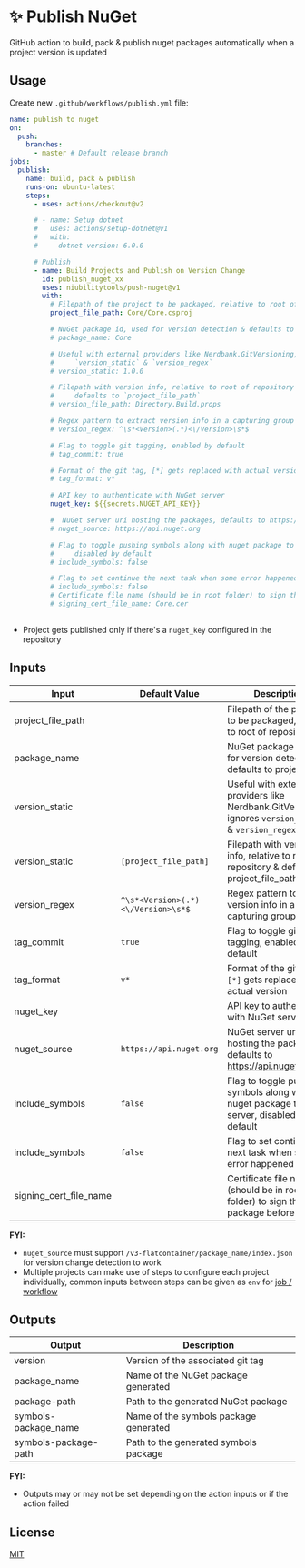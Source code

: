 # ✨ Publish NuGet

GitHub action to build, pack & publish nuget packages automatically when a project version is updated

## Usage

Create new `.github/workflows/publish.yml` file:

```yml
name: publish to nuget
on:
  push:
    branches:
      - master # Default release branch
jobs:
  publish:
    name: build, pack & publish
    runs-on: ubuntu-latest
    steps:
      - uses: actions/checkout@v2

      # - name: Setup dotnet
      #   uses: actions/setup-dotnet@v1
      #   with:
      #     dotnet-version: 6.0.0

      # Publish
      - name: Build Projects and Publish on Version Change
        id: publish_nuget_xx
        uses: niubilitytools/push-nuget@v1
        with:
          # Filepath of the project to be packaged, relative to root of repository
          project_file_path: Core/Core.csproj

          # NuGet package id, used for version detection & defaults to project name
          # package_name: Core

          # Useful with external providers like Nerdbank.GitVersioning, ignores
          #     `version_static` & `version_regex`
          # version_static: 1.0.0

          # Filepath with version info, relative to root of repository &
          #     defaults to `project_file_path`
          # version_file_path: Directory.Build.props

          # Regex pattern to extract version info in a capturing group
          # version_regex: ^\s*<Version>(.*)<\/Version>\s*$

          # Flag to toggle git tagging, enabled by default
          # tag_commit: true

          # Format of the git tag, [*] gets replaced with actual version
          # tag_format: v*

          # API key to authenticate with NuGet server
          nuget_key: ${{secrets.NUGET_API_KEY}}

          #  NuGet server uri hosting the packages, defaults to https://api.nuget.org
          # nuget_source: https://api.nuget.org

          # Flag to toggle pushing symbols along with nuget package to the server,
          #     disabled by default
          # include_symbols: false

          # Flag to set continue the next task when some error happened
          # include_symbols: false
          # Certificate file name (should be in root folder) to sign the package before upload
          # signing_cert_file_name: Core.cer
 
```

- Project gets published only if there's a `nuget_key` configured in the repository

## Inputs

Input | Default Value | Description
--- | --- | ---
project_file_path | | Filepath of the project to be packaged, relative to root of repository
package_name | | NuGet package id, used for version detection & defaults to project name
version_static| | Useful with external providers like Nerdbank.GitVersioning, ignores `version_static` & `version_regex`
version_static | `[project_file_path]` | Filepath with version info, relative to root of repository & defaults to project_file_path
version_regex | `^\s*<Version>(.*)<\/Version>\s*$` | Regex pattern to extract version info in a capturing group
tag_commit | `true` | Flag to toggle git tagging, enabled by default
tag_format | `v*` | Format of the git tag, `[*]` gets replaced with actual version
nuget_key | | API key to authenticate with NuGet server
nuget_source | `https://api.nuget.org` | NuGet server uri hosting the packages, defaults to <https://api.nuget.org>
include_symbols | `false` | Flag to toggle pushing symbols along with nuget package to the server, disabled by default
include_symbols  | `false` | Flag to set continue the next task when some error happened
signing_cert_file_name||Certificate file name (should be in root folder) to sign the package before upload
**FYI:**

- `nuget_source` must support `/v3-flatcontainer/package_name/index.json` for version change detection to work
- Multiple projects can make use of steps to configure each project individually, common inputs between steps can be given as `env` for [job / workflow](https://help.github.com/en/actions/automating-your-workflow-with-github-actions/workflow-syntax-for-github-actions#env)

## Outputs

Output | Description
--- | ---
version | Version of the associated git tag
package_name | Name of the NuGet package generated
package-path | Path to the generated NuGet package
symbols-package_name | Name of the symbols package generated
symbols-package-path | Path to the generated symbols package

**FYI:**

- Outputs may or may not be set depending on the action inputs or if the action failed

## License

[MIT](LICENSE)
